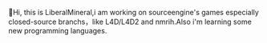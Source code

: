 👋Hi, this is LiberalMineral,i am working on sourceengine's games especially closed-source branchs，like L4D/L4D2 and nmrih.Also i'm learning some new programming languages.

